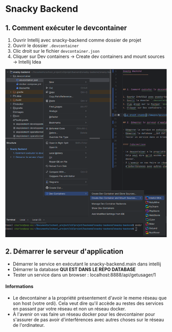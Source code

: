 Snacky Backend 
===================



## 1. Comment exécuter le devcontainer

1. Ouvrir Intellij avec snacky-backend comme dossier de projet
2. Ouvrir le dossier `.devcontainer`
3. Clic droit sur le fichier `devcontainer.json`
4. Cliquer sur Dev containers -> Create dev containers and mount sources -> Intellij Idea

![Le droit chemin](./images/devcontainers.png)

## 2. Démarrer le serveur d'application

- Démarrer le service en exécutant le snacky-backend.main dans  intellij
- Démarrer la database __QUI EST DANS LE REPO DATABASE__
- Tester un service dans un browser : localhost:8888/api/getusager/1

#### Informations

- Le devcontainer a la propriété présentement d'avoir le meme réseau que son host (votre ordi).
  Cela veut dire qu'il accède au restes des services en passant par votre réseau et non un réseau
  docker.
- À l'avenir on vas faire un réseau docker pour les devcontainer pour s'assurer de pas avoir
  d'interférences avec autres choses sur le réseau de l'ordinateur.
